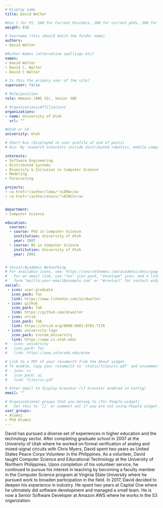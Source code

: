 ```yaml
---
# Display name
title: David Walter

#Use 1 for PI, 100 for Current Postdocs, 200 for current phds, 300 for current masters, 400 for current undergrads, 800 for alum postdocs, 810 for alum phds, 820 for alum masters, and 830 for alum undergrads
weight: 810

# Username (this should match the folder name)
authors:
- David Walter

#Author Names (alternative spellings etc)
names:
- David Walter
- David C. Walter
- David C Walter

# Is this the primary user of the site?
superuser: false

# Role/position
role: Amazon (AWS S3), Senior SDE

# Organizations/Affiliations
organizations:
- name: University of Utah
  url: ""

#Utah or CU
university: Utah

# Short bio (displayed in user profile at end of posts)
# bio: My research interests include distributed robotics, mobile computing and programmable matter.

interests:
- Software Engineering
- Distributed Systems
- Diversity & Inclusion in Computer Science
- Modeling
- Forecasting

projects:
- <a href="/author/lema/">LEMA</a>
- <a href="/author/atacs/">ATACS</a>


department:
- Computer Science

education:
  courses:
  - course: PhD in Computer Science
    institution: University of Utah
    year: 2007
  - course: BS in Computer Science
    institution: University of Utah
    year: 2001


# Social/Academic Networking
# For available icons, see: https://sourcethemes.com/academic/docs/page-builder/#icons
#   For an email link, use "fas" icon pack, "envelope" icon, and a link in the
#   form "mailto:your-email@example.com" or "#contact" for contact widget.
social:
 - icon: user-graduate
   icon_pack: fas
   link: https://www.linkedin.com/in/dwalter
 - icon: github
   icon_pack: fab
   link: https://github.com/dcwalter
 - icon: orcid
   icon_pack: fab
   link: https://orcid.org/0000-0001-8781-7176
 - icon: university-logo
   icon_pack: Custom_University
   link: https://www.cs.utah.edu/
# - icon: university
#   icon_pack: fas
#   link: https://www.colorado.edu/ecee

# Link to a PDF of your resume/CV from the About widget.
# To enable, copy your resume/CV to `static/files/cv.pdf` and uncomment the lines below.
# - icon: cv
#   icon_pack: ai
#   link: files/cv.pdf

# Enter email to display Gravatar (if Gravatar enabled in Config)
email: ""

# Organizational groups that you belong to (for People widget)
#   Set this to `[]` or comment out if you are not using People widget.
user_groups:
- Alumni
- PhD Alumni
---
```


David has pursued a diverse set of experiences in higher education and the technology sector.  After completing graduate school in 2007 at the University of Utah  where he worked on formal verification of analog and mixed-signal circuits with Chris Myers, David spent two years as United States Peace Corps Volunteer in the Philippines. As a volunteer, David taught Computer Science and Educational Technology at the University of Northern Philippines.  Upon completion of his volunteer service, he continued to pursue his interest in teaching by becoming a faculty member in the Computer Science program at  Virginia State University where he pursued work to broaden participation in the field. In 2017, David decided to deepen his experience in industry.  He spent two years at Capital One where he ultimately did software development and managed a small team.  He is now a Senior Software Developer at Amazon AWS where he works in the S3 organization.  